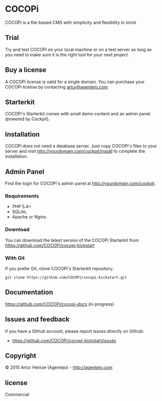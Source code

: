 # COCOPi

COCOPi is a file-based CMS with simplicity and flexibility in mind.

## Trial

Try and test COCOPi on your local machine or on a test
server as long as you need to make sure it is the right
tool for your next project.

## Buy a license

A COCOPi license is valid for a single domain.
You can purchase your COCOPi license by contacting artur@agentejo.com

## Starterkit

COCOPi's Starterkit comes with small demo content and an
admin panel (powered by Cockpit).

## Installation

COCOPi does not need a database server. Just copy COCOPi's files to your server
and visit http://yourdomain.com/cockpit/install to complete the installation.


## Admin Panel

Find the login for COCOPi's admin panel at
http://yourdomain.com/cockpit.


### Requirements

- PHP 5.4+
- SQLite,
- Apache or Nginx.

### Download

You can download the latest version of the COCOPi Starterkit
from https://github.com/COCOPi/cocopi-kickstart

### With Git

If you prefer Git, clone COCOPi's Starterkit repository.

    git clone https://github.com/COCOPi/cocopi-kickstart.git

## Documentation

https://github.com/COCOPi/cocopi-docs (in progress)

## Issues and feedback

If you have a Github account, please report issues
directly on Github:

- <https://github.com/COCOPi/cocopi-kickstart/issues>


## Copyright

© 2015 Artur Heinze (Agentejo) - <http://agentejo.com>

## license

Commercial
